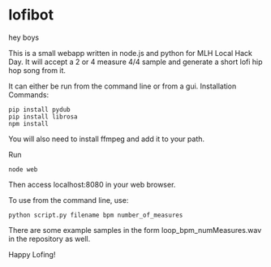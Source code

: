# lofibot

hey boys

This is a small webapp written in node.js and python for MLH Local Hack Day. It will accept a 2 or 4 measure 4/4 sample and generate a short lofi hip hop song from it.

It can either be run from the command line or from a gui.
Installation Commands:
```
pip install pydub
pip install librosa
npm install
```
You will also need to install ffmpeg and add it to your path.

Run
```
node web
```
Then access localhost:8080 in your web browser.

To use from the command line, use:
```
python script.py filename bpm number_of_measures
```
There are some example samples in the form loop_bpm_numMeasures.wav in the repository as well.

Happy Lofing!


